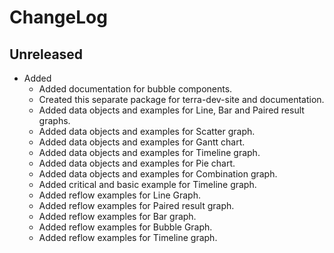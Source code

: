 # ChangeLog

## Unreleased

* Added 
  * Added documentation for bubble components.
  * Created this separate package for terra-dev-site and documentation.
  * Added data objects and examples for Line, Bar and Paired result graphs.
  * Added data objects and examples for Scatter graph.
  * Added data objects and examples for Gantt chart.
  * Added data objects and examples for Timeline graph.
  * Added data objects and examples for Pie chart.
  * Added data objects and examples for Combination graph.
  * Added critical and basic example for Timeline graph.
  * Added reflow examples for Line Graph.
  * Added reflow examples for Paired result graph.
  * Added reflow examples for Bar graph.
  * Added reflow examples for Bubble Graph.
  * Added reflow examples for Timeline graph.
